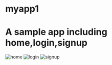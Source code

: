 # myapp1
# A sample app including home,login,signup


![home](https://user-images.githubusercontent.com/19486593/198847192-ce3938ac-e2bb-4f4c-a39a-d46321fd00de.png)
![login](https://user-images.githubusercontent.com/19486593/198847193-01162be4-bce5-4d17-af90-14afbba0fb07.png)
![signup](https://user-images.githubusercontent.com/19486593/198847195-11e983f7-cdb9-4720-a5a7-f98f630033ae.png)
